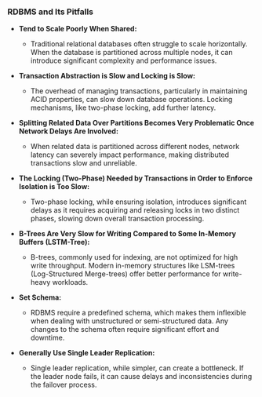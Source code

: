 ### RDBMS and Its Pitfalls

- **Tend to Scale Poorly When Shared:**
    - Traditional relational databases often struggle to scale horizontally. When the database is partitioned across multiple nodes, it can introduce significant complexity and performance issues.

- **Transaction Abstraction is Slow and Locking is Slow:**
    - The overhead of managing transactions, particularly in maintaining ACID properties, can slow down database operations. Locking mechanisms, like two-phase locking, add further latency.

- **Splitting Related Data Over Partitions Becomes Very Problematic Once Network Delays Are Involved:**
    - When related data is partitioned across different nodes, network latency can severely impact performance, making distributed transactions slow and unreliable.

- **The Locking (Two-Phase) Needed by Transactions in Order to Enforce Isolation is Too Slow:**
    - Two-phase locking, while ensuring isolation, introduces significant delays as it requires acquiring and releasing locks in two distinct phases, slowing down overall transaction processing.

- **B-Trees Are Very Slow for Writing Compared to Some In-Memory Buffers (LSTM-Tree):**
    - B-trees, commonly used for indexing, are not optimized for high write throughput. Modern in-memory structures like LSM-trees (Log-Structured Merge-trees) offer better performance for write-heavy workloads.

- **Set Schema:**
    - RDBMS require a predefined schema, which makes them inflexible when dealing with unstructured or semi-structured data. Any changes to the schema often require significant effort and downtime.

- **Generally Use Single Leader Replication:**
    - Single leader replication, while simpler, can create a bottleneck. If the leader node fails, it can cause delays and inconsistencies during the failover process.